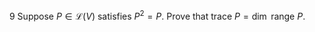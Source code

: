 9 Suppose $P \in \mathcal{L}(V)$ satisfies $P^{2}=P$. Prove that trace $P=\operatorname{dim}$ range $P$.
